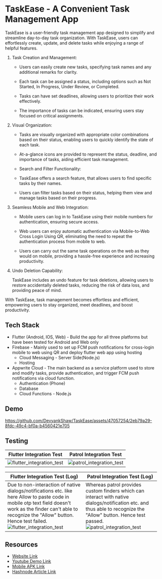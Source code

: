 # TaskEase - A Convenient Task Management App

TaskEase is a user-friendly task management app designed to simplify and streamline day-to-day task organization. With TaskEase, users can effortlessly create, update, and delete tasks while enjoying a range of helpful features.

1. Task Creation and Management:

   - Users can easily create new tasks, specifying task names and any additional remarks for clarity.

   - Each task can be assigned a status, including options such as Not Started, In Progress, Under Review, or Completed.

   - Tasks can have set deadlines, allowing users to prioritize their work effectively.

   - The importance of tasks can be indicated, ensuring users stay focused on critical assignments.

2. Visual Organization:

   - Tasks are visually organized with appropriate color combinations based on their status, enabling users to quickly identify the state of each task.

   - At-a-glance icons are provided to represent the status, deadline, and importance of tasks, aiding efficient task management.

   - Search and Filter Functionality:

   - TaskEase offers a search feature, that allows users to find specific tasks by their names.

   - Users can filter tasks based on their status, helping them view and manage tasks based on their progress.

3. Seamless Mobile and Web Integration:

   - Mobile users can log in to TaskEase using their mobile numbers for authentication, ensuring secure access.

   - Web users can enjoy automatic authentication via Mobile-to-Web Cross Login Using QR, eliminating the need to repeat the authentication process from mobile to web.

   - Users can carry out the same task operations on the web as they would on mobile, providing a hassle-free experience and increasing productivity.

4. Undo Deletion Capability:

   TaskEase includes an undo feature for task deletions, allowing users to restore accidentally deleted tasks, reducing the risk of data loss, and providing peace of mind.

With TaskEase, task management becomes effortless and efficient, empowering users to stay organized, meet deadlines, and boost productivity.

## Tech Stack
- Flutter (Android, IOS, Web) - Build the app for all three platforms but have been tested for Android and Web only
- Firebase - Mainly used to set up FCM push notifications for cross-login mobile to web using QR and deploy flutter web app using hosting
    - Cloud Messaging - Server Side(Node.js)
    - Hosting
- Appwrite Cloud - The main backend as a service platform used to store and modify tasks, provide authentication, and trigger FCM push notifications via cloud function.
    - Authentication (Phone)
    - Database
    - Cloud Functions - Node.js

## Demo

https://github.com/DevyankShaw/TaskEase/assets/47057254/2eb79a29-8fdc-49c4-bf0a-b4560421e705

## Testing
| Flutter Integration Test | Patrol Integration Test |
|--------|--------|
| ![flutter_integration_test](https://github.com/DevyankShaw/TaskEase/assets/47057254/78718fa4-f587-4c72-8b95-bb070ee48085) | ![patrol_integration_test](https://github.com/DevyankShaw/TaskEase/assets/47057254/7aa7c319-5cad-46e9-9ea2-99d5d6b283b6) |

| Flutter Integration Test (Log) | Patrol Integration Test (Log) |
|--------|--------|
| Due to non-interaction of native dialogs/notifications etc. like here Allow to paste code in mobile otp text field doesn't work as the finder can't able to recognize the "Allow" button. Hence test failed. ![flutter_integration_test](https://github.com/DevyankShaw/TaskEase/assets/47057254/d66ca740-9763-466f-af17-e6de214ac779) | Whereas patrol provides custom finders which can interact with native dialogs/notification etc. and thus able to recognize the "Allow" button. Hence test passed. ![patrol_integration_test](https://github.com/DevyankShaw/TaskEase/assets/47057254/621065b5-08dd-4836-b0be-4c9a2f89f588) |
        
## Resources
- [Website Link](https://appwrite-hackathon.web.app)
- [Youtube Demo Link](https://youtu.be/j7BZmVQopEs)
- [Mobile APK Link](https://github.com/DevyankShaw/TaskEase/blob/master/resources/task_ease.apk)
- [Hashnode Article Link](https://devyank.hashnode.dev/taskease-a-convenient-task-management-app)

